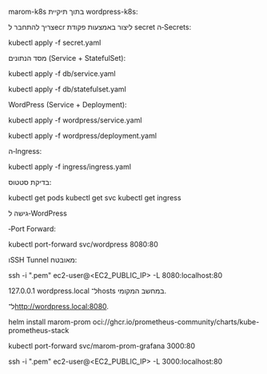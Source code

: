  marom-k8s
בתוך תיקיית wordpress-k8s:

צריך להתחבר לecr
ליצור באמצעות פקודת secret
  ה‑Secrets:

kubectl apply -f secret.yaml


 מסד הנתונים (Service + StatefulSet):

kubectl apply -f db/service.yaml

kubectl apply -f db/statefulset.yaml


 WordPress (Service + Deployment):

kubectl apply -f wordpress/service.yaml

kubectl apply -f wordpress/deployment.yaml


 ה‑Ingress:

kubectl apply -f ingress/ingress.yaml


בדיקת סטטוס:

kubectl get pods
kubectl get svc
kubectl get ingress

 גישה ל‑WordPress

‑Port Forward:

kubectl port-forward svc/wordpress 8080:80


וSSH Tunnel מאובטח:

ssh -i "<your-key>.pem" ec2-user@<EC2_PUBLIC_IP> -L 8080:localhost:80


 127.0.0.1 wordpress.local ל־hosts במחשב המקומי.

 ל־http://wordpress.local:8080.


helm install marom-prom oci://ghcr.io/prometheus-community/charts/kube-prometheus-stack

kubectl port-forward svc/marom-prom-grafana 3000:80

ssh -i "<your-key>.pem" ec2-user@<EC2_PUBLIC_IP> -L 3000:localhost:80
